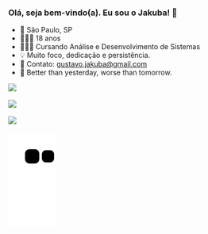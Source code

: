 ### Olá, seja bem-vindo(a). Eu sou o Jakuba! 👋

- 📍 São Paulo, SP
- 🙋🏽‍♂️ 18 anos
- 👨🏽‍💻 Cursando Análise e Desenvolvimento de Sistemas
- 💡 Muito foco, dedicação e persistência.
- 📧 Contato: gustavo.jakuba@gmail.com
- 💭 Better than yesterday, worse than tomorrow.

<div> 
  <a href="https://instagram.com/gujakubavicius" target="_blank"><img src="https://img.shields.io/badge/-Instagram-%23E4405F?style=for-the-badge&logo=instagram&logoColor=white" target="_blank"></a>
 	
 
  <a href = "mailto:gustavo.jakubavicius@hotmail.com"><img src="https://img.shields.io/badge/-Gmail-%23333?style=for-the-badge&logo=gmail&logoColor=white" target="_blank"></a>
  
  <a href="https://www.linkedin.com/in/gustavo-jakuba/" target="_blank"><img src="https://img.shields.io/badge/-LinkedIn-%230077B5?style=for-the-badge&logo=linkedin&logoColor=white" target="_blank"></a> 
 
  ![Snake animation](https://github.com/rafaballerini/rafaballerini/blob/output/github-contribution-grid-snake.svg)
 
</div>
